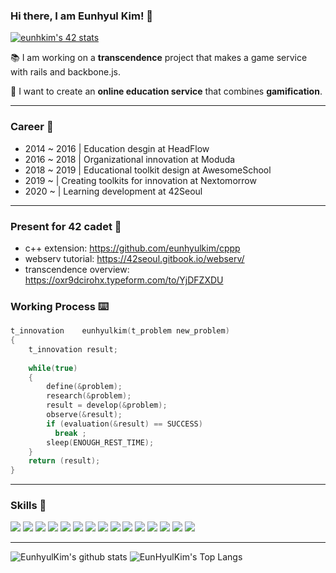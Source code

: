 ### Hi there, I am Eunhyul Kim! 👋

[![eunhkim's 42 stats](https://badge42.herokuapp.com/api/stats/eunhkim)](https://github.com/eunhyulkim/badge42)

📚 I am working on a **transcendence** project that makes a game service with rails and backbone.js.

🚀 I want to create an **online education service** that combines **gamification**.

---

### Career 📁

- 2014 ~ 2016 | Education desgin at HeadFlow
- 2016 ~ 2018 | Organizational innovation at Moduda
- 2018 ~ 2019 | Educational toolkit design at AwesomeSchool
- 2019 ~ | Creating toolkits for innovation at Nextomorrow
- 2020 ~ | Learning development at 42Seoul

---
### Present for 42 cadet 🎁

- c++ extension: https://github.com/eunhyulkim/cppp
- webserv tutorial: https://42seoul.gitbook.io/webserv/
- transcendence overview: https://oxr9dcirohx.typeform.com/to/YjDFZXDU

### Working Process ⌨️

```c
t_innovation	eunhyulkim(t_problem new_problem)
{
    t_innovation result;
    
    while(true)
    {
        define(&problem);
        research(&problem);
        result = develop(&problem);
        observe(&result);
        if (evaluation(&result) == SUCCESS)
          break ;
        sleep(ENOUGH_REST_TIME);
    }
    return (result);
}
```

---

### Skills 🍭
<img src="https://img.shields.io/badge/c%20-A8B9CC.svg?&style=for-the-badge&logo=c&logoColor=FFFFFF"/> <img src="https://img.shields.io/badge/c++%20-00599C.svg?&style=for-the-badge&logo=c%2B%2B&logoColor=FFFFFF"/> <img src="https://img.shields.io/badge/ruby%20-CC342D.svg?&style=for-the-badge&logo=ruby&logoColor=FFFFFF"/> <img src="https://img.shields.io/badge/python%20-3776AB.svg?&style=for-the-badge&logo=python&logoColor=FFFFFF"/> <img src="https://img.shields.io/badge/html5%20-CC342D.svg?&style=for-the-badge&logo=html5&logoColor=FFFFFF"/> <img src="https://img.shields.io/badge/css3%20-1572B6.svg?&style=for-the-badge&logo=css3&logoColor=FFFFFF"/> <img src="https://img.shields.io/badge/slack%20-4A154B.svg?&style=for-the-badge&logo=slack&logoColor=FFFFFF"/> <img src="https://img.shields.io/badge/vscode%20-007ACC.svg?&style=for-the-badge&logo=slack&logoColor=FFFFFF"/> <img src="https://img.shields.io/badge/django%20-092E20.svg?&style=for-the-badge&logo=django&logoColor=FFFFFF"/> <img src="https://img.shields.io/badge/flask%20-000000.svg?&style=for-the-badge&logo=flask&logoColor=FFFFFF"/> <img src="https://img.shields.io/badge/photoshop%20-31A8FF.svg?&style=for-the-badge&logo=adobe%20photoshop&logoColor=FFFFFF"/> <img src="https://img.shields.io/badge/illustrator%20-FF9A00.svg?&style=for-the-badge&logo=adobe%20illustrator&logoColor=FFFFFF"/> <img src="https://img.shields.io/badge/adobexd%20-FF26BE.svg?&style=for-the-badge&logo=adobe%20xd&logoColor=FFFFFF"/> <img src="https://img.shields.io/badge/git%20-F050532.svg?&style=for-the-badge&logo=git&logoColor=FFFFFF"/> <img src="https://img.shields.io/badge/trello%20-0079BF.svg?&style=for-the-badge&logo=trello&logoColor=FFFFFF"/>



---

![EunhyulKim's github stats](https://github-readme-stats.vercel.app/api?username=eunhyulkim&bg_color=7049c7,86a8e7,E56EB2&title_color=fff&text_color=fff)
![EunHyulKim's Top Langs](https://github-readme-stats.vercel.app/api/top-langs/?username=eunhyulkim&layout=compact&bg_color=7049c7,86a8e7,E56EB2&title_color=fff&text_color=fff)
